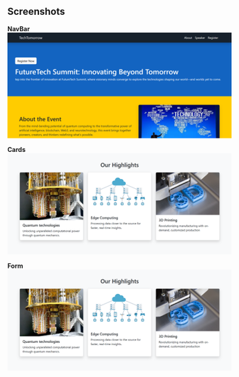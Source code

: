 ## Screenshots

**NavBar**  
![NavBar](01-07-2025/Screenshot%202025-07-02%20062728.png)

**Cards**  
![Cards](01-07-2025/Screenshot%202025-07-02%20062758.png)

**Form**  
![Form](01-07-2025/Screenshot%202025-07-02%20062758.png)
